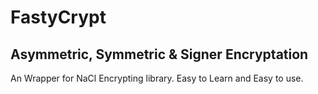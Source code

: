 # FastyCrypt
## Asymmetric, Symmetric & Signer Encryptation
An Wrapper for NaCl Encrypting library. Easy to Learn and Easy to use.
